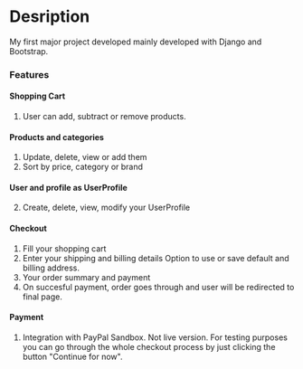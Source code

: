 # Desription
My first major project developed mainly developed with Django and Bootstrap.

### Features
#### Shopping Cart
1. User can add, subtract or remove products.
#### Products and categories
1. Update, delete, view or add them
2. Sort by price, category or brand
#### User and profile as UserProfile
2. Create, delete, view, modify your UserProfile
#### Checkout 
1. Fill your shopping cart
2. Enter your shipping and billing details
Option to use or save default and billing address.
4. Your order summary and payment
5. On succesful payment, order goes through and user will be redirected to final page.
#### Payment
1. Integration with PayPal Sandbox.
Not live version. For testing purposes you can go through the whole checkout process by just clicking the button "Continue for now".
